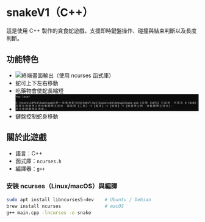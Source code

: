 # snakeV1（C++）

這是使用 C++ 製作的貪食蛇遊戲，支援即時鍵盤操作、碰撞與結束判斷以及長度判斷。

## 功能特色

- ![終端畫面輸出（使用 `ncurses` 函式庫）](./初始化面.png)
- 蛇可上下左右移動
- 吃藥物會使蛇長縮短
- ![撞牆或自撞即結束遊戲](./結果顯示.png)
- 鍵盤控制蛇身移動

## 關於此遊戲

- 語言：C++
- 函式庫：`ncurses.h`
- 編譯器：`g++`
### 安裝 ncurses（Linux/macOS）與編譯

```bash
sudo apt install libncurses5-dev    # Ubuntu / Debian
brew install ncurses                # macOS
g++ main.cpp -lncurses -o snake


